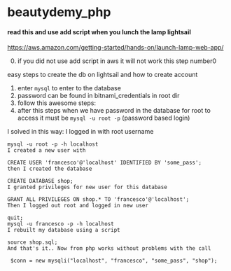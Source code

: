 # beautydemy_php

#### read this and use add script when you lunch the lamp lightsail
https://aws.amazon.com/getting-started/hands-on/launch-lamp-web-app/


0. if you did not use add script in aws it will not work this step number0

easy steps to create the db on lightsail and how to create account

1. enter ```mysql``` to enter to the database
2. password can be found in bitnami_credentials in root dir
3. follow this awesome steps:
4. after this steps when we have password in the database for root to access it must be ```mysql -u root -p``` (password based login)


I solved in this way: I logged in with root username
```steps
mysql -u root -p -h localhost
I created a new user with

CREATE USER 'francesco'@'localhost' IDENTIFIED BY 'some_pass';
then I created the database

CREATE DATABASE shop;
I granted privileges for new user for this database

GRANT ALL PRIVILEGES ON shop.* TO 'francesco'@'localhost';
Then I logged out root and logged in new user

quit;
mysql -u francesco -p -h localhost
I rebuilt my database using a script

source shop.sql;
And that's it.. Now from php works without problems with the call

 $conn = new mysqli("localhost", "francesco", "some_pass", "shop");
```
